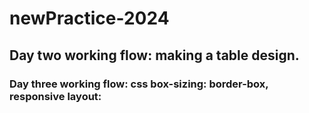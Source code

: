 # newPractice-2024
## Day two working flow: making a table design.
### Day three working flow: css box-sizing: border-box, responsive layout: